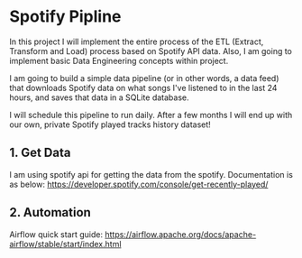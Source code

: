# Spotify Pipline
In this project I will implement the entire process of the ETL (Extract, Transform and Load) process based on Spotify API data. Also, I am going to implement basic Data Engineering concepts within project.

I am going to build a simple data pipeline (or in other words, a data feed) that downloads Spotify data on what songs I've listened to in the last 24 hours, and saves that data in a SQLite database.

I will schedule this pipeline to run daily. After a few months I will end up with our own, private Spotify played tracks history dataset!

## 1. Get Data
I am using spotify api for getting the data from the spotify.
Documentation is as below: 
https://developer.spotify.com/console/get-recently-played/

## 2. Automation
Airflow quick start guide:
https://airflow.apache.org/docs/apache-airflow/stable/start/index.html

